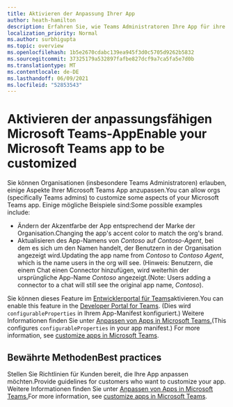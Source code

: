 ```yaml
---
title: Aktivieren der Anpassung Ihrer App
author: heath-hamilton
description: Erfahren Sie, wie Teams Administratoren Ihre App für ihre Organisation anpassen können.
localization_priority: Normal
ms.author: surbhigupta
ms.topic: overview
ms.openlocfilehash: 1b5e2670cdabc139ea945f3d0c5705d9262b5832
ms.sourcegitcommit: 37325179a532897fafbe827dcf9a7ca5fa5e7d0b
ms.translationtype: MT
ms.contentlocale: de-DE
ms.lasthandoff: 06/09/2021
ms.locfileid: "52853543"
---
```

# <a name="enable-your-microsoft-teams-app-to-be-customized"></a><span data-ttu-id="e6260-103">Aktivieren der anpassungsfähigen Microsoft Teams-App</span><span class="sxs-lookup"><span data-stu-id="e6260-103">Enable your Microsoft Teams app to be customized</span></span>

<span data-ttu-id="e6260-104">Sie können Organisationen (insbesondere Teams Administratoren) erlauben, einige Aspekte Ihrer Microsoft Teams App anzupassen.</span><span class="sxs-lookup"><span data-stu-id="e6260-104">You can allow orgs (specifically Teams admins) to customize some aspects of your Microsoft Teams app.</span></span> <span data-ttu-id="e6260-105">Einige mögliche Beispiele sind:</span><span class="sxs-lookup"><span data-stu-id="e6260-105">Some possible examples include:</span></span>

* <span data-ttu-id="e6260-106">Ändern der Akzentfarbe der App entsprechend der Marke der Organisation.</span><span class="sxs-lookup"><span data-stu-id="e6260-106">Changing the app's accent color to match the org's brand.</span></span>
* <span data-ttu-id="e6260-107">Aktualisieren des App-Namens von *Contoso* auf *Contoso-Agent*, bei dem es sich um den Namen handelt, der Benutzern in der Organisation angezeigt wird.</span><span class="sxs-lookup"><span data-stu-id="e6260-107">Updating the app name from *Contoso* to *Contoso Agent*, which is the name users in the org will see.</span></span> <span data-ttu-id="e6260-108">(Hinweis: Benutzern, die einem Chat einen Connector hinzufügen, wird weiterhin der ursprüngliche App-Name *Contoso* angezeigt.</span><span class="sxs-lookup"><span data-stu-id="e6260-108">(Note: Users adding a connector to a chat will still see the original app name, *Contoso*).</span></span>

<span data-ttu-id="e6260-109">Sie können dieses Feature im [Entwicklerportal für Teams](https://dev.teams.microsoft.com/home)aktivieren.</span><span class="sxs-lookup"><span data-stu-id="e6260-109">You can enable this feature in the [Developer Portal for Teams](https://dev.teams.microsoft.com/home).</span></span> <span data-ttu-id="e6260-110">(Dies wird `configurableProperties` in Ihrem App-Manifest konfiguriert.) Weitere Informationen finden Sie unter [Anpassen von Apps in Microsoft Teams.](/MicrosoftTeams/customize-apps)</span><span class="sxs-lookup"><span data-stu-id="e6260-110">(This configures `configurableProperties` in your app manifest.) For more information, see [customize apps in Microsoft Teams](/MicrosoftTeams/customize-apps).</span></span>

## <a name="best-practices"></a><span data-ttu-id="e6260-111">Bewährte Methoden</span><span class="sxs-lookup"><span data-stu-id="e6260-111">Best practices</span></span>

<span data-ttu-id="e6260-112">Stellen Sie Richtlinien für Kunden bereit, die Ihre App anpassen möchten.</span><span class="sxs-lookup"><span data-stu-id="e6260-112">Provide guidelines for customers who want to customize your app.</span></span> <span data-ttu-id="e6260-113">Weitere Informationen finden Sie unter [Anpassen von Apps in Microsoft Teams.](/MicrosoftTeams/customize-apps)</span><span class="sxs-lookup"><span data-stu-id="e6260-113">For more information, see [customize apps in Microsoft Teams](/MicrosoftTeams/customize-apps).</span></span>
